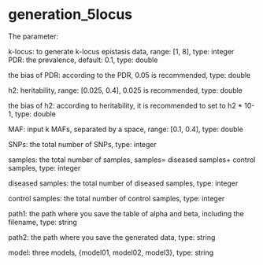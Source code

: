 # generation_5locus


The parameter: 

k-locus: to generate k-locus epistasis data, range: [1, 8], type: integer  
PDR: the prevalence, default: 0.1, type: double

the bias of PDR: according to the PDR, 0.05 is recommended, type: double

h2: heritability, range: [0.025, 0.4], 0.025 is recommended, type: double

the bias of h2: according to heritability, it is recommended to set to h2 * 10-1, type: double

MAF: input k MAFs, separated by a space, range: [0.1, 0.4], type: double

SNPs: the total number of SNPs, type: integer

samples: the total number of samples, samples= diseased samples+ control samples, type: integer

diseased samples: the total number of diseased samples, type: integer

control samples: the total number of control samples, type: integer

path1: the path where you save the table of alpha and beta, including the filename, type: string

path2: the path where you save the generated data, type: string

model: three models, {model01, model02, model3}, type: string
